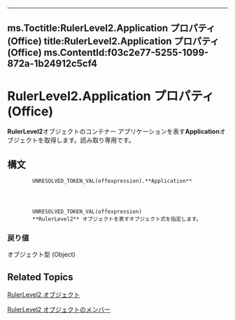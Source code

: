 

---
ms.Toctitle:RulerLevel2.Application プロパティ (Office)
title:RulerLevel2.Application プロパティ (Office)
ms.ContentId:f03c2e77-5255-1099-872a-1b24912c5cf4
---
# RulerLevel2.Application プロパティ (Office)




**RulerLevel2**オブジェクトのコンテナー アプリケーションを表す**Application**オブジェクトを取得します。読み取り専用です。

## 構文

            UNRESOLVED_TOKEN_VAL(offexpression).**Application**




            UNRESOLVED_TOKEN_VAL(offexpression)
            **RulerLevel2** オブジェクトを表すオブジェクト式を指定します。

### 戻り値
オブジェクト型 (Object)





## Related Topics

[RulerLevel2 オブジェクト](f1660a26-5990-9524-33f0-a2e3410160f3.md)

[RulerLevel2 オブジェクトのメンバー](e70ec0f0-2e89-927d-6eea-27bb4b8f5e6f.md)




